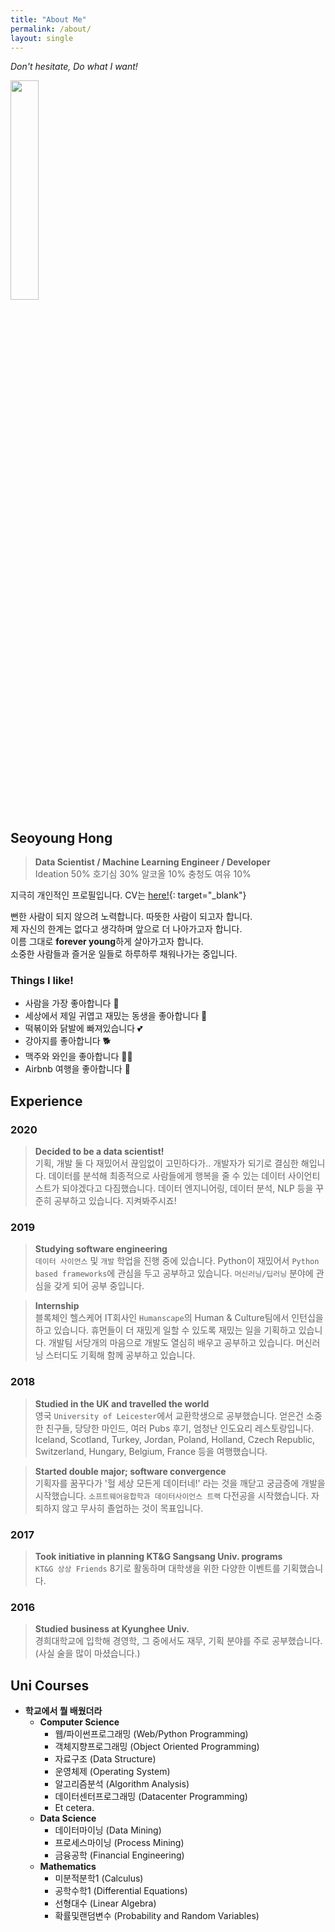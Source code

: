 ```yaml
---
title: "About Me"
permalink: /about/
layout: single
---
```

*Don't hesitate, Do what I want!*  

<img src="https://seoyoungh.github.io/assets/images/profile1.png" width="30%">

## Seoyoung Hong
>**Data Scientist / Machine Learning Engineer / Developer**    
>Ideation 50% 호기심 30% 알코올 10% 충청도 여유 10%

지극히 개인적인 프로필입니다. CV는 [here!](https://www.notion.so/seoyoungh/Skylar-6b5608d245f742f7870f1378723e96ef){: target="_blank"}

뻔한 사람이 되지 않으려 노력합니다. 따뜻한 사람이 되고자 합니다.  
제 자신의 한계는 없다고 생각하며 앞으로 더 나아가고자 합니다.  
이름 그대로 **forever young**하게 살아가고자 합니다.  
소중한 사람들과 즐거운 일들로 하루하루 채워나가는 중입니다.

### Things I like!
* 사람을 가장 좋아합니다 🌼
* 세상에서 제일 귀엽고 재밌는 동생을 좋아합니다 🐣
* 떡볶이와 닭발에 빠져있습니다 💕
* 강아지를 좋아합니다 🐕
* 맥주와 와인을 좋아합니다 🍺🍷
* Airbnb 여행을 좋아합니다 🚗

## Experience

### 2020
>**Decided to be a data scientist!**   
기획, 개발 둘 다 재밌어서 끊임없이 고민하다가.. 개발자가 되기로 결심한 해입니다. 데이터를 분석해 최종적으로 사람들에게 행복을 줄 수 있는 데이터 사이언티스트가 되야겠다고 다짐했습니다. 데이터 엔지니어링, 데이터 분석, NLP 등을 꾸준히 공부하고 있습니다. 지켜봐주시죠!

### 2019
>**Studying software engineering**  
`데이터 사이언스` 및 `개발` 학업을 진행 중에 있습니다. Python이 재밌어서 `Python based frameworks`에 관심을 두고 공부하고 있습니다. `머신러닝/딥러닝` 분야에 관심을 갖게 되어 공부 중입니다.

>**Internship**  
블록체인 헬스케어 IT회사인 `Humanscape`의 Human & Culture팀에서 인턴십을 하고 있습니다. 휴먼들이 더 재밌게 일할 수 있도록 재밌는 일을 기획하고 있습니다. 개발팀 서당개의 마음으로 개발도 열심히 배우고 공부하고 있습니다. 머신러닝 스터디도 기획해 함께 공부하고 있습니다.

### 2018
>**Studied in the UK and travelled the world**  
영국 `University of Leicester`에서 교환학생으로 공부했습니다. 얻은건 소중한 친구들, 당당한 마인드, 여러 Pubs 후기, 엄청난 인도요리 레스토랑입니다. Iceland, Scotland, Turkey, Jordan, Poland, Holland, Czech Republic, Switzerland, Hungary, Belgium, France 등을 여행했습니다.

>**Started double major; software convergence**  
기획자를 꿈꾸다가 '헐 세상 모든게 데이터네!' 라는 것을 깨닫고 궁금증에 개발을 시작했습니다. `소프트웨어융합학과 데이터사이언스 트랙` 다전공을 시작했습니다. 자퇴하지 않고 무사히 졸업하는 것이 목표입니다.

### 2017
>**Took initiative in planning KT&G Sangsang Univ. programs**  
`KT&G 상상 Friends` 8기로 활동하며 대학생을 위한 다양한 이벤트를 기획했습니다.

### 2016
>**Studied business at Kyunghee Univ.**  
​경희대학교에 입학해 경영학, 그 중에서도 재무, 기획 분야를 주로 공부했습니다. (사실 술을 많이 마셨습니다.)

## Uni Courses
* **학교에서 뭘 배웠더라**
    - **Computer Science**
        - 웹/파이썬프로그래밍 (Web/Python Programming)
        - 객체지향프로그래밍 (Object Oriented Programming)
        - 자료구조 (Data Structure)
        - 운영체제 (Operating System)
        - 알고리즘분석 (Algorithm Analysis)
        - 데이터센터프로그래밍 (Datacenter Programming)
        - Et cetera.
    - **Data Science**
        - 데이터마이닝 (Data Mining)
        - 프로세스마이닝 (Process Mining)
        - 금융공학 (Financial Engineering)
    - **Mathematics**
        - 미분적분학1 (Calculus)
        - 공학수학1 (Differential Equations)
        - 선형대수 (Linear Algebra)
        - 확률및랜덤변수 (Probability and Random Variables)
